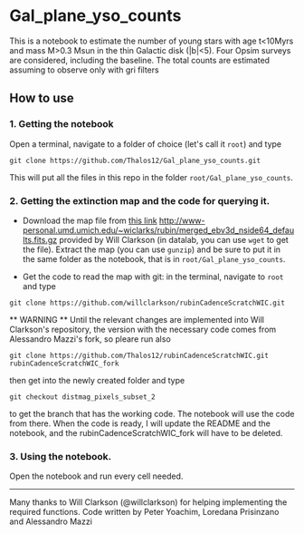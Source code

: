 # Gal_plane_yso_counts
This is a notebook to estimate the number of young stars with age t<10Myrs and mass M>0.3 Msun in the thin Galactic disk (|b|<5). Four Opsim surveys are considered, including the baseline. The total counts are estimated assuming to observe only with gri filters  

## How to use

### 1. Getting the notebook

Open a terminal, navigate to a folder of choice (let's call it `root`) and type

```
git clone https://github.com/Thalos12/Gal_plane_yso_counts.git
```

This will put all the files in this repo in the folder `root/Gal_plane_yso_counts`.

### 2. Getting the extinction map and the code for querying it.

- Download the map file from [this link](http://www-personal.umd.umich.edu/~wiclarks/rubin/merged_ebv3d_nside64_defaults.fits.gz) 
 http://www-personal.umd.umich.edu/~wiclarks/rubin/merged_ebv3d_nside64_defaults.fits.gz provided by Will Clarkson (in datalab, you can use `wget` to get the file). Extract the map (you can use `gunzip`) and be sure to put it in the same folder as the notebook, that is in `root/Gal_plane_yso_counts`.

- Get the code to read the map with git: in the terminal, navigate to `root` and type


```
git clone https://github.com/willclarkson/rubinCadenceScratchWIC.git
```


** WARNING ** Until the relevant changes are implemented into Will Clarkson's repository, the version with the necessary code comes from Alessandro Mazzi's fork, so pleare run also

```
git clone https://github.com/Thalos12/rubinCadenceScratchWIC.git rubinCadenceScratchWIC_fork
```

then get into the newly created folder and type

```
git checkout distmag_pixels_subset_2
```

to get the branch that has the working code. The notebook will use the code from there. When the code is ready, I will update the README and the notebook, and the rubinCadenceScratchWIC_fork will have to be deleted.

### 3. Using the notebook.

Open the notebook and run every cell needed.

---

Many thanks to Will Clarkson (@willclarkson) for helping implementing the required functions.
Code written by Peter Yoachim, Loredana Prisinzano and Alessandro Mazzi

